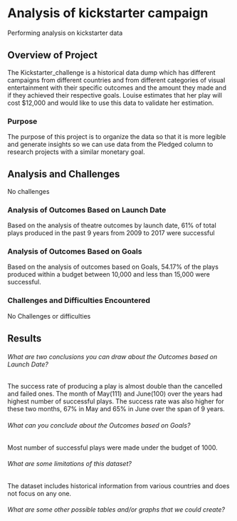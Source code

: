 # Analysis of kickstarter campaign
Performing analysis on kickstarter data

## Overview of Project
The Kickstarter_challenge is a historical data dump which has different campaigns from different countries and from different categories of visual entertainment with their specific outcomes and the amount they made and if they achieved their respective goals. Louise estimates that her play will cost $12,000 and would like to use this data to validate her estimation.

### Purpose
The purpose of this project is to organize the data so that it is more legible and generate insights so we can use data from the Pledged column to research projects with a similar monetary goal.

## Analysis and Challenges
No challenges

### Analysis of Outcomes Based on Launch Date
Based on the analysis of theatre outcomes by launch date, 61% of total plays produced in the past 9 years from 2009 to 2017 were successful

### Analysis of Outcomes Based on Goals
Based on the analysis of outcomes based on Goals, 54.17% of the plays produced within a budget between 10,000 and less than 15,000 were successful.

### Challenges and Difficulties Encountered
No Challenges or difficulties

## Results

###### What are two conclusions you can draw about the Outcomes based on Launch Date?
The success rate of producing a play is almost double than the cancelled and failed ones.
The month of May(111) and June(100) over the years had highest number of successful plays. The success rate was also higher for these two months, 67% in May and 65% in June over the span of 9 years.

###### What can you conclude about the Outcomes based on Goals?
Most number of successful plays were made under the budget of 1000.

###### What are some limitations of this dataset?
The dataset includes historical information from various countries and does not focus on any one.

###### What are some other possible tables and/or graphs that we could create?
